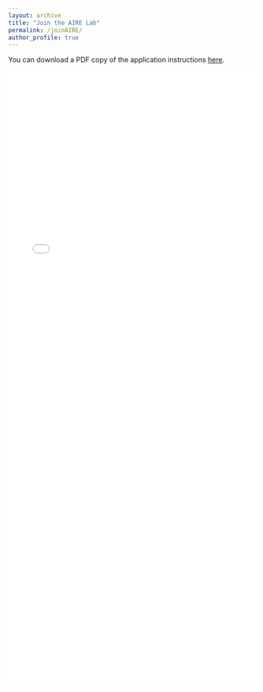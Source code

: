 ```yaml
---
layout: archive
title: "Join the AIRE Lab"
permalink: /joinAIRE/
author_profile: true
---
```


You can download a PDF copy of the application instructions [here](/files/2025_fall_join_aire_lab.pdf).

<iframe src="/files/2025_fall_join_aire_lab.pdf" width="100%" height="1250" frameborder="no" marginwidth="0" marginheight="0"></iframe>

